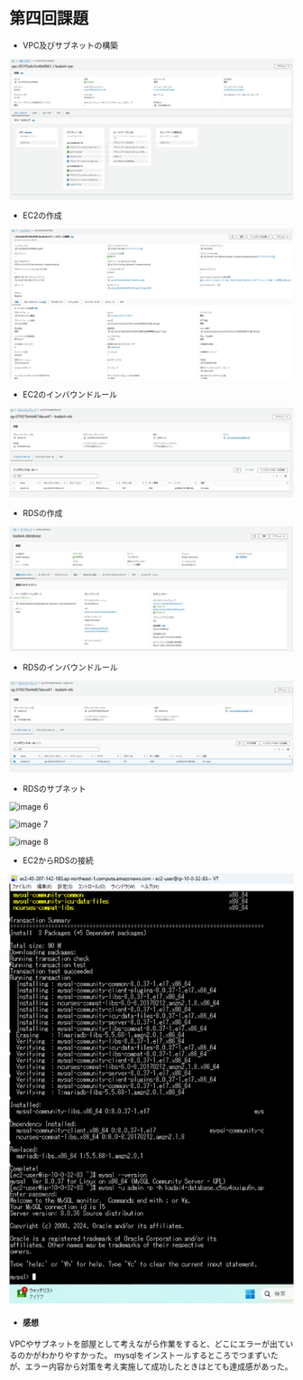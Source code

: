 # 第四回課題　　

 
- VPC及びサブネットの構築

![image 1](img4/vcp.png)

- EC2の作成  

![image 2](img4/ec2.png)  

- EC2のインバウンドルール  

![image 3](img4/ec2-inbound-rule.png)  

- RDSの作成  

![image 4](img4/rds.png)

- RDSのインバウンドルール  

![image 5](img4/rds-inbound-rule.png)　　

- RDSのサブネット  


![image 6](evidence1.png)  

![image 7](evidence2.png)  

![image 8](evidence3.png)

- EC2からRDSの接続  

![image 9](img4/ec2-to-rds.png)  

- #### 感想  

VPCやサブネットを部屋として考えながら作業をすると、どこにエラーが出ているのかがわかりやすかった。
mysqlをインストールするところでつまずいたが、エラー内容から対策を考え実施して成功したときはとても達成感があった。


